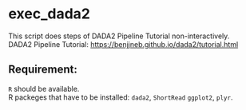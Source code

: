 # exec_dada2

This script does steps of DADA2 Pipeline Tutorial non-interactively.  
DADA2 Pipeline Tutorial: https://benjjneb.github.io/dada2/tutorial.html

## Requirement:
`R` should be available.  
R packeges that have to be installed: `dada2`, `ShortRead` `ggplot2`, `plyr`. 
